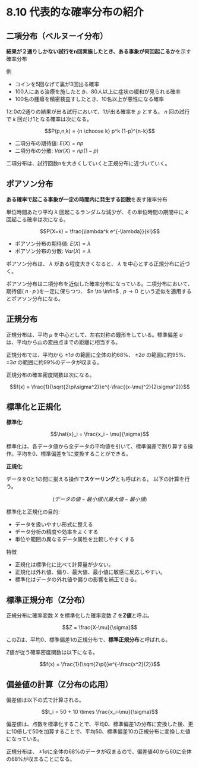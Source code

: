<script type="text/javascript" async src="https://cdnjs.cloudflare.com/ajax/libs/mathjax/3.2.2/es5/tex-mml-chtml.min.js">
</script>
<script type="text/x-mathjax-config">
 MathJax.Hub.Config({
 tex2jax: {
 inlineMath: [['$', '$'] ],
 displayMath: [ ['$$','$$'], ["\\[","\\]"] ]
 }
 });
</script>

# 8.10 代表的な確率分布の紹介

## 二項分布（ベルヌーイ分布）

**結果が２通りしかない試行をn回実施したとき、ある事象が何回起こるか**を示す確率分布

例

- コインを5回なげて裏が3回出る確率
- 100人にある治療を施したとき、80人以上に症状の緩和が見られる確率
- 100名の腫瘍を精密検査すしたとき、10名以上が悪性になる確率


1と0の2通りの結果が出る試行において、1が出る確率を $p$ とする。 $n$ 回の試行で $k$ 回だけ1となる確率は次になる。

$$P(p,n,k) = {n \choose k} p^k (1-p)^{n-k}$$

- 二項分布の期待値: $E(X) = np$
- 二項分布の分散: $Var(X) = np(1-p)$

二項分布は、試行回数nを大きくしていくと正規分布に近づいていく。

## ポアソン分布

**ある確率で起こる事象が一定の時間内に発生する回数**を表す確率分布

単位時間あたり平均 $\lambda$ 回起こるランダムな減少が、その単位時間の期間中に $k$ 回起こる確率は次になる。

$$P(X=k) = \frac{\lambda^k e^{-\lambda}}{k!}$$

- ポアソン分布の期待値: $E(X) = \lambda$
- ポアソン分布の分散: $Var(X) = \lambda$

ポアソン分布は、 $\lambda$ がある程度大きくなると、 $\lambda$ を中心とする正規分布に近づく。

 ポアソン分布は二項分布を近似した確率分布になっている。二項分布において、期待値( $n\cdot p$ )を一定に保ちつつ、 $n \to \infin$ , $p \to 0$ という近似を適用するとポアソン分布になる。

## 正規分布

正規分布は、平均 $\mu$ を中心として、左右対称の鐘形をしている。標準偏差 $\sigma$ は、平均から山の変曲点までの距離に相当する。

正規分布では、平均から $\pm1\sigma$ の範囲に全体の約68%、 $\pm2\sigma$ の範囲に約95%、 $\pm3\sigma$ の範囲に約99%のデータが収まる。

正規分布の確率密度関数は次になる。

$$f(x) = \frac{1}{\sqrt{2\pi\sigma^2}}e^{-\frac{(x-\mu)^2}{2\sigma^2}}$$

## 標準化と正規化

**標準化**:

$$\hat{x}_i = \frac{x_i - \mu}{\sigma}$$

標準化は、各データ値から全データの平均値を引いて、標準偏差で割り算する操作。平均を0、標準偏差を1に変換することができる。

**正規化**:

データを0と1の間に揃える操作で**スケーリング**とも呼ばれる。
以下の計算を行う。

$$(データの値 - 最小値) / (最大値 - 最小値)$$

標準化と正規化の目的:
- データを扱いやすい形式に整える
- データ分析の精度や効率をよくする
- 単位や範囲の異なるデータ属性を比較しやすくする

特徴
- 正規化は標準化に比べて計算量が少ない。
- 正規化は外れ値、偏り、最大値、最小値に敏感に反応しやすい。
- 標準化はデータの外れ値や偏りの影響を補正できる。


## 標準正規分布（Z分布）

正規分布に確率変数 $X$ を標準化した確率変数 $Z$ を**Z値**と呼ぶ。

$$Z = \frac{X-\mu}{\sigma}$$

このZは、平均0、標準偏差1の正規分布で、**標準正規分布**と呼ばれる。

Z値が従う確率密度関数は以下になる。

$$f(x) = \frac{1}{\sqrt{2\pi}}e^{-\frac{x^2}{2}}$$

## 偏差値の計算（Z分布の応用）

偏差値は以下の式で計算される。

$$t_i = 50 + 10 \times \frac{x_i-\mu}{\sigma}$$

偏差値は、点数を標準化することで、平均0、標準偏差1の分布に変換した後、更に10倍して50を加算することで、平均50、標準偏差10の正規分布に変換した値になっている。

正規分布は、 $\pm1\sigma$に全体の68%のデータが収まるので、偏差値40から60に全体の68%が収まることになる。





